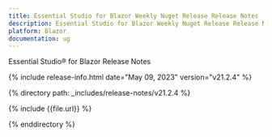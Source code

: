 ```yaml
---
title: Essential Studio for Blazor Weekly Nuget Release Release Notes  
description: Essential Studio for Blazor Weekly Nuget Release Release Notes 
platform: Blazor
documentation: ug
---
```


Essential Studio&reg; for  Blazor  Release Notes  

{% include release-info.html date="May 09, 2023"   version="v21.2.4" %} 

{% directory path: _includes/release-notes/v21.2.4 %}

{% include {{file.url}} %}

{% enddirectory %}

